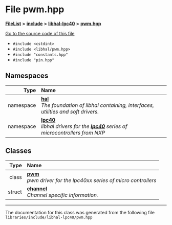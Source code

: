 

# File pwm.hpp



[**FileList**](files.md) **>** [**include**](dir_cba0faac6e93618a6e2539705915bd70.md) **>** [**libhal-lpc40**](dir_2fff134b595a3a874b0307aab0eea726.md) **>** [**pwm.hpp**](libhal-lpc40_2pwm_8hpp.md)

[Go to the source code of this file](libhal-lpc40_2pwm_8hpp_source.md)



* `#include <cstdint>`
* `#include <libhal/pwm.hpp>`
* `#include "constants.hpp"`
* `#include "pin.hpp"`













## Namespaces

| Type | Name |
| ---: | :--- |
| namespace | [**hal**](namespacehal.md) <br>_The foundation of libhal containing, interfaces, utilities and soft drivers._  |
| namespace | [**lpc40**](namespacehal_1_1lpc40.md) <br>_libhal drivers for the_ [_**lpc40**_](namespacehal_1_1lpc40.md) _series of microcontrollers from NXP_ |


## Classes

| Type | Name |
| ---: | :--- |
| class | [**pwm**](classhal_1_1lpc40_1_1pwm.md) <br>_pwm driver for the lpc40xx series of micro controllers_  |
| struct | [**channel**](structhal_1_1lpc40_1_1pwm_1_1channel.md) <br>_Channel specific information._  |



















































------------------------------
The documentation for this class was generated from the following file `libraries/include/libhal-lpc40/pwm.hpp`


